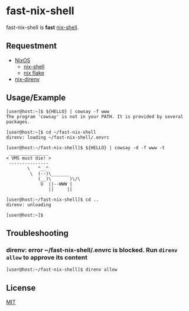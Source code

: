 # fast-nix-shell
fast-nix-shell is **fast** [nix-shell](https://nixos.org/manual/nix/stable/command-ref/nix-shell.html).

## Requestment
- [NixOS](https://nixos.org/)
  - [nix-shell](https://nixos.org/manual/nix/stable/command-ref/nix-shell.html)
  - [nix flake](https://nixos.org/manual/nix/stable/command-ref/new-cli/nix3-flake.html)
- [nix-direnv](https://github.com/nix-community/nix-direnv)

## Usage/Example
```console
[user@host:~]$ ${HELLO} | cowsay -f www
The program 'cowsay' is not in your PATH. It is provided by several packages.

[user@host:~]$ cd ~/fast-nix-shell
direnv: loading ~/fast-nix-shell/.envrc

[user@host:~/fast-nix-shell]$ ${HELLO} | cowsay -d -f www -t
 _______________
< VMS must die! >
 ---------------
        \   ^__^
         \  (--)\_______
            (__)\       )\/\
             U  ||--WWW |
                ||     ||

[user@host:~/fast-nix-shell]$ cd ..
direnv: unloading

[user@host:~]$
```

## Troubleshooting
### direnv: error ~/fast-nix-shell/.envrc is blocked. Run `direnv allow` to approve its content
```console
[user@host:~/fast-nix-shell]$ direnv allow
```

## License
[MIT](https://spdx.org/licenses/MIT.html)
